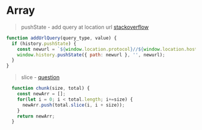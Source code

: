 
# Array 

> pushState - add query at location url [stackoverflow](https://stackoverflow.com/questions/10970078/modifying-a-query-string-without-reloading-the-page)
```js
function addUrlQuery(query_type, value) {
  if (history.pushState) {
    const newurl = `${window.location.protocol}//${window.location.host}${window.location.pathname}?${query_type}=${value}`
    window.history.pushState({ path: newurl }, '', newurl);
  }
}
```

> slice - [question](https://stackoverflow.com/questions/8495687/split-array-into-chunks)
```js
  function chunk(size, total) {
    const newArr = [];
    for(let i = 0; i < total.length; i+=size) {
      newArr.push(total.slice(i, i + size));
    }
    return newArr;
  }

```

